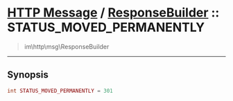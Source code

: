 # [HTTP Message](http.md) / [ResponseBuilder](http-ResponseBuilder.md) :: STATUS_MOVED_PERMANENTLY
 > im\http\msg\ResponseBuilder
____

## Synopsis
```php
int STATUS_MOVED_PERMANENTLY = 301
```
